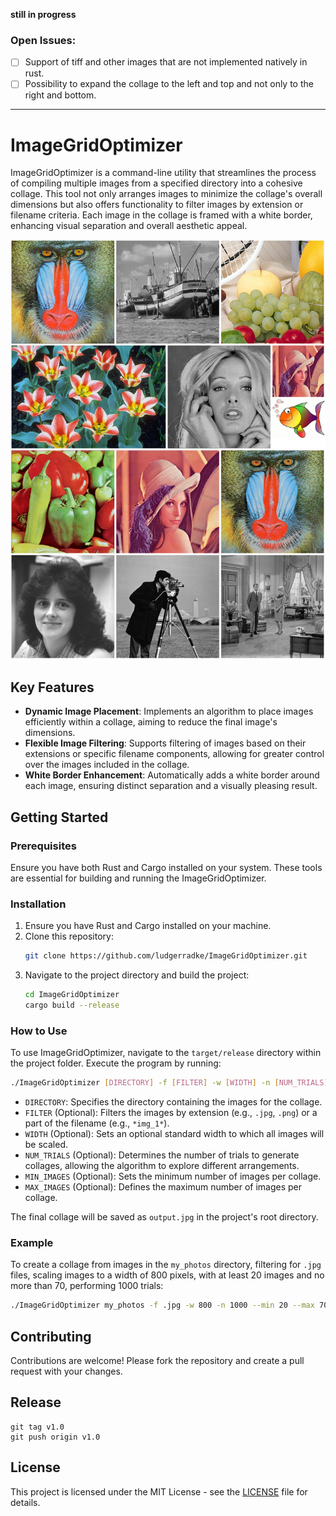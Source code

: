 **still in progress**

### Open Issues:
- [ ] Support of tiff and other images that are not implemented natively in rust.
- [ ] Possibility to expand the collage to the left and top and not only to the right and bottom.

---

# ImageGridOptimizer

ImageGridOptimizer is a command-line utility that streamlines the process of compiling multiple images from a specified directory into a cohesive collage. This tool not only arranges images to minimize the collage's overall dimensions but also offers functionality to filter images by extension or filename criteria. Each image in the collage is framed with a white border, enhancing visual separation and overall aesthetic appeal.

![Collage Example](output.jpg)

## Key Features

- **Dynamic Image Placement**: Implements an algorithm to place images efficiently within a collage, aiming to reduce the final image's dimensions.
- **Flexible Image Filtering**: Supports filtering of images based on their extensions or specific filename components, allowing for greater control over the images included in the collage.
- **White Border Enhancement**: Automatically adds a white border around each image, ensuring distinct separation and a visually pleasing result.

## Getting Started

### Prerequisites

Ensure you have both Rust and Cargo installed on your system. These tools are essential for building and running the ImageGridOptimizer.

### Installation

1. Ensure you have Rust and Cargo installed on your machine.
2. Clone this repository:
   ```bash
   git clone https://github.com/ludgerradke/ImageGridOptimizer.git
   ```
3. Navigate to the project directory and build the project:
   ```bash
   cd ImageGridOptimizer
   cargo build --release
   ```

### How to Use

To use ImageGridOptimizer, navigate to the `target/release` directory within the project folder. Execute the program by running:

```bash
./ImageGridOptimizer [DIRECTORY] -f [FILTER] -w [WIDTH] -n [NUM_TRIALS] --min-images [MIN_IMAGES] --max-images [MAX_IMAGES]
```

- `DIRECTORY`: Specifies the directory containing the images for the collage.
- `FILTER` (Optional): Filters the images by extension (e.g., `.jpg`, `.png`) or a part of the filename (e.g., `*img_1*`).
- `WIDTH` (Optional): Sets an optional standard width to which all images will be scaled.
- `NUM_TRIALS` (Optional): Determines the number of trials to generate collages, allowing the algorithm to explore different arrangements.
- `MIN_IMAGES` (Optional): Sets the minimum number of images per collage.
- `MAX_IMAGES` (Optional): Defines the maximum number of images per collage.

The final collage will be saved as `output.jpg` in the project's root directory.

### Example

To create a collage from images in the `my_photos` directory, filtering for `.jpg` files, scaling images to a width of 800 pixels, with at least 20 images and no more than 70, performing 1000 trials:

```bash
./ImageGridOptimizer my_photos -f .jpg -w 800 -n 1000 --min 20 --max 70
```

## Contributing

Contributions are welcome! Please fork the repository and create a pull request with your changes.


## Release

```shell
git tag v1.0
git push origin v1.0
```



## License

This project is licensed under the MIT License - see the [LICENSE](LICENSE) file for details.